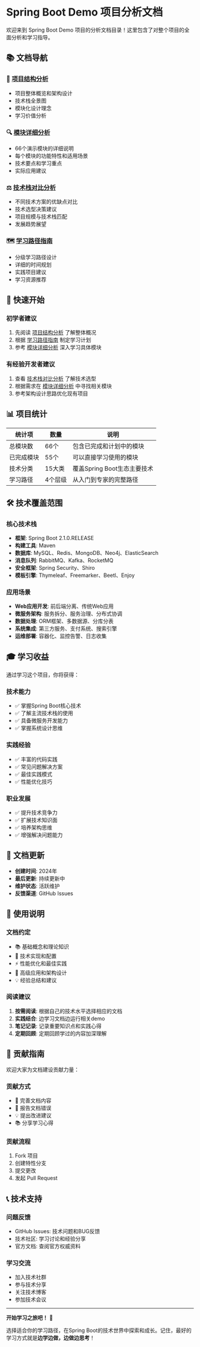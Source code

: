 # Spring Boot Demo 项目分析文档

欢迎来到 Spring Boot Demo 项目的分析文档目录！这里包含了对整个项目的全面分析和学习指导。

## 📚 文档导航

### 🎯 [项目结构分析](./项目结构分析.md)
- 项目整体概览和架构设计
- 技术栈全景图
- 模块化设计理念
- 学习价值分析

### 🔍 [模块详细分析](./模块详细分析.md)
- 66个演示模块的详细说明
- 每个模块的功能特性和适用场景
- 技术要点和学习重点
- 实际应用建议

### ⚖️ [技术栈对比分析](./技术栈对比分析.md)
- 不同技术方案的优缺点对比
- 技术选型决策建议
- 项目规模与技术栈匹配
- 发展趋势展望

### 🗺️ [学习路径指南](./学习路径指南.md)
- 分级学习路径设计
- 详细的时间规划
- 实践项目建议
- 学习资源推荐

## 🎯 快速开始

### 初学者建议
1. 先阅读 [项目结构分析](./项目结构分析.md) 了解整体概况
2. 根据 [学习路径指南](./学习路径指南.md) 制定学习计划
3. 参考 [模块详细分析](./模块详细分析.md) 深入学习具体模块

### 有经验开发者建议
1. 查看 [技术栈对比分析](./技术栈对比分析.md) 了解技术选型
2. 根据需求在 [模块详细分析](./模块详细分析.md) 中寻找相关模块
3. 参考架构设计思路优化现有项目

## 📊 项目统计

| 统计项 | 数量 | 说明 |
|-------|------|------|
| 总模块数 | 66个 | 包含已完成和计划中的模块 |
| 已完成模块 | 55个 | 可以直接学习使用的模块 |
| 技术分类 | 15大类 | 覆盖Spring Boot生态主要技术 |
| 学习路径 | 4个层级 | 从入门到专家的完整路径 |

## 🛠️ 技术覆盖范围

### 核心技术栈
- **框架**: Spring Boot 2.1.0.RELEASE
- **构建工具**: Maven
- **数据库**: MySQL、Redis、MongoDB、Neo4j、ElasticSearch
- **消息队列**: RabbitMQ、Kafka、RocketMQ
- **安全框架**: Spring Security、Shiro
- **模板引擎**: Thymeleaf、Freemarker、Beetl、Enjoy

### 应用场景
- **Web应用开发**: 前后端分离、传统Web应用
- **微服务架构**: 服务拆分、服务治理、分布式协调
- **数据处理**: ORM框架、多数据源、分库分表
- **系统集成**: 第三方服务、支付系统、搜索引擎
- **运维部署**: 容器化、监控告警、日志收集

## 🎓 学习收益

通过学习这个项目，你将获得：

### 技术能力
- ✅ 掌握Spring Boot核心技术
- ✅ 了解主流技术栈的使用
- ✅ 具备微服务开发能力
- ✅ 掌握系统设计思维

### 实践经验
- ✅ 丰富的代码实践
- ✅ 常见问题解决方案
- ✅ 最佳实践模式
- ✅ 性能优化技巧

### 职业发展
- ✅ 提升技术竞争力
- ✅ 扩展技术知识面
- ✅ 培养架构思维
- ✅ 增强解决问题能力

## 🔄 文档更新

- **创建时间**: 2024年
- **最后更新**: 持续更新中
- **维护状态**: 活跃维护
- **反馈渠道**: GitHub Issues

## 📝 使用说明

### 文档约定
- 📚 基础概念和理论知识
- 🔧 技术实现和配置
- ⚡ 性能优化和最佳实践
- 🚀 高级应用和架构设计
- 💡 经验总结和建议

### 阅读建议
1. **按需阅读**: 根据自己的技术水平选择相应的文档
2. **实践结合**: 边学习文档边运行相关demo
3. **笔记记录**: 记录重要知识点和实践心得
4. **定期回顾**: 定期回顾学过的内容加深理解

## 🤝 贡献指南

欢迎大家为文档建设贡献力量：

### 贡献方式
- 📖 完善文档内容
- 🐛 报告文档错误
- 💡 提出改进建议
- 📚 分享学习心得

### 贡献流程
1. Fork 项目
2. 创建特性分支
3. 提交更改
4. 发起 Pull Request

## 📞 技术支持

### 问题反馈
- GitHub Issues: 技术问题和BUG反馈
- 技术社区: 学习讨论和经验分享
- 官方文档: 查阅官方权威资料

### 学习交流
- 加入技术社群
- 参与技术分享
- 关注技术博客
- 参加技术会议

---

**开始学习之旅吧！** 🚀

选择适合你的学习路径，在Spring Boot的技术世界中探索和成长。记住，最好的学习方式就是**边学边做，边做边思考**！